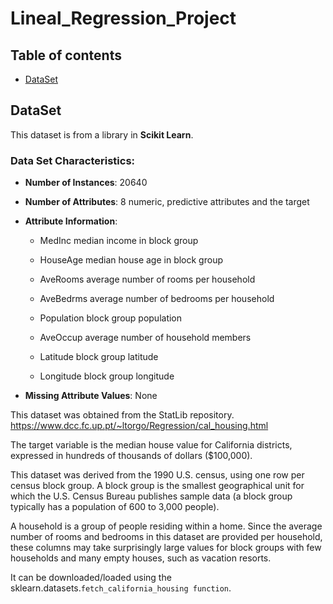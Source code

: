 # Lineal_Regression_Project

## Table of contents
- [DataSet](#dataset)
## DataSet
This dataset is from a library in **Scikit Learn**.

### Data Set Characteristics:

- **Number of Instances**: 20640


- **Number of Attributes**: 8 numeric, predictive attributes and the target

- **Attribute Information**:
    - MedInc median income in block group

    - HouseAge median house age in block group

    - AveRooms average number of rooms per household

    - AveBedrms average number of bedrooms per household

    - Population block group population

    - AveOccup average number of household members

    - Latitude block group latitude

    - Longitude block group longitude

- **Missing Attribute Values**: None

This dataset was obtained from the StatLib repository. https://www.dcc.fc.up.pt/~ltorgo/Regression/cal_housing.html

The target variable is the median house value for California districts, expressed in hundreds of thousands of dollars ($100,000).

This dataset was derived from the 1990 U.S. census, using one row per census block group. A block group is the smallest geographical unit for which the U.S. Census Bureau publishes sample data (a block group typically has a population of 600 to 3,000 people).

A household is a group of people residing within a home. Since the average number of rooms and bedrooms in this dataset are provided per household, these columns may take surprisingly large values for block groups with few households and many empty houses, such as vacation resorts.

It can be downloaded/loaded using the sklearn.datasets.`fetch_california_housing function`.